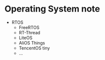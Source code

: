 # Operating System note
- RTOS
    - FreeRTOS
    - RT-Thread
    - LiteOS
    - AliOS Things
    - TencentOS tiny
    - ...
